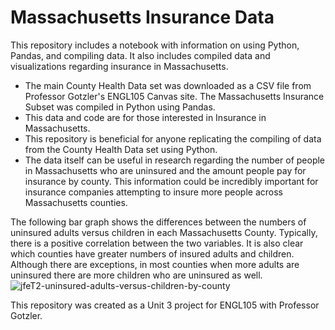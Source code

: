 # Massachusetts Insurance Data

This repository includes a notebook with information on using Python, Pandas, and compiling data. It also includes compiled data and visualizations regarding insurance in Massachusetts.  

- The main County Health Data set was downloaded as a CSV file from Professor Gotzler's ENGL105 Canvas site. The Massachusetts Insurance Subset was compiled in Python using Pandas. 
- This data and code are for those interested in Insurance in Massachusetts. 
- This repository is beneficial for anyone replicating the compiling of data from the County Health Data set using Python. 
- The data itself can be useful in research regarding the number of people in Massachusetts who are uninsured and the amount people pay for insurance by county. This information could be incredibly important for insurance companies attempting to insure more people across Massachusetts counties. 

The following bar graph shows the differences between the numbers of uninsured adults versus children in each Massachusetts County. Typically, there is a positive correlation between the two variables. It is also clear which counties have greater numbers of insured adults and children. Although there are exceptions, in most counties when more adults are uninsured there are more children who are uninsured as well. 
![jfeT2-uninsured-adults-versus-children-by-county](https://user-images.githubusercontent.com/118310564/202953155-ec6bb56a-0ab3-4f19-94aa-583c8194b701.png)

This repository was created as a Unit 3 project for ENGL105 with Professor Gotzler. 
